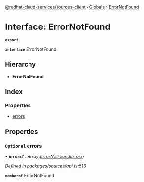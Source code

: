 [@redhat-cloud-services/sources-client](../README.md) › [Globals](../globals.md) › [ErrorNotFound](errornotfound.md)

# Interface: ErrorNotFound

**`export`** 

**`interface`** ErrorNotFound

## Hierarchy

* **ErrorNotFound**

## Index

### Properties

* [errors](errornotfound.md#optional-errors)

## Properties

### `Optional` errors

• **errors**? : *Array‹[ErrorNotFoundErrors](errornotfounderrors.md)›*

*Defined in [packages/sources/api.ts:513](https://github.com/RedHatInsights/javascript-clients/blob/master/packages/sources/api.ts#L513)*

**`memberof`** ErrorNotFound
